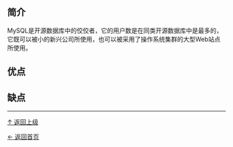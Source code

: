 ﻿
## 简介

MySQL是开源数据库中的佼佼者，它的用户数是在同类开源数据库中是最多的，它既可以被小的新兴公司所使用，也可以被采用了操作系统集群的大型Web站点所使用。

## 优点

## 缺点


----
[↑ 返回上级](https://github.com/asin929/linux-software/blob/master/Database/Database.md)

[← 返回首页](https://github.com/asin929/linux-software)
